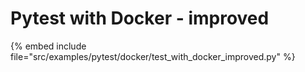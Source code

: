 # Pytest with Docker  - improved

{% embed include file="src/examples/pytest/docker/test_with_docker_improved.py" %}
